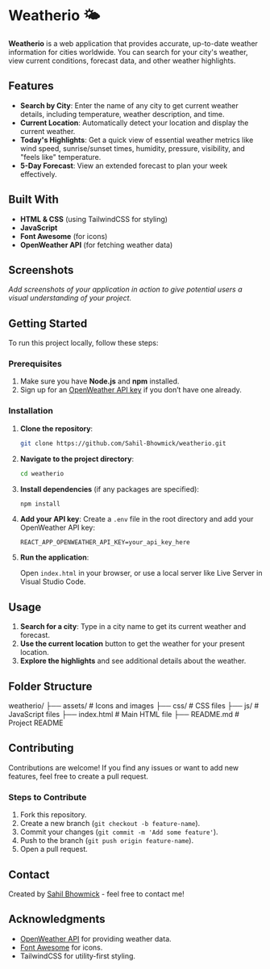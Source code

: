 # Weatherio 🌤️

**Weatherio** is a web application that provides accurate, up-to-date weather information for cities worldwide. You can search for your city's weather, view current conditions, forecast data, and other weather highlights.

## Features

- **Search by City**: Enter the name of any city to get current weather details, including temperature, weather description, and time.
- **Current Location**: Automatically detect your location and display the current weather.
- **Today's Highlights**: Get a quick view of essential weather metrics like wind speed, sunrise/sunset times, humidity, pressure, visibility, and "feels like" temperature.
- **5-Day Forecast**: View an extended forecast to plan your week effectively.

## Built With

- **HTML & CSS** (using TailwindCSS for styling)
- **JavaScript**
- **Font Awesome** (for icons)
- **OpenWeather API** (for fetching weather data)

## Screenshots

*Add screenshots of your application in action to give potential users a visual understanding of your project.*

## Getting Started

To run this project locally, follow these steps:

### Prerequisites

1. Make sure you have **Node.js** and **npm** installed.
2. Sign up for an [OpenWeather API key](https://openweathermap.org/) if you don’t have one already.

### Installation

1. **Clone the repository**:

    ```bash
    git clone https://github.com/Sahil-Bhowmick/weatherio.git
    ```

2. **Navigate to the project directory**:

    ```bash
    cd weatherio
    ```

3. **Install dependencies** (if any packages are specified):

    ```bash
    npm install
    ```

4. **Add your API key**: Create a `.env` file in the root directory and add your OpenWeather API key:

    ```env
    REACT_APP_OPENWEATHER_API_KEY=your_api_key_here
    ```

5. **Run the application**:

    Open `index.html` in your browser, or use a local server like Live Server in Visual Studio Code.

## Usage

1. **Search for a city**: Type in a city name to get its current weather and forecast.
2. **Use the current location** button to get the weather for your present location.
3. **Explore the highlights** and see additional details about the weather.

## Folder Structure

weatherio/ ├── assets/ # Icons and images ├── css/ # CSS files ├── js/ # JavaScript files ├── index.html # Main HTML file ├── README.md # Project README


## Contributing

Contributions are welcome! If you find any issues or want to add new features, feel free to create a pull request.

### Steps to Contribute

1. Fork this repository.
2. Create a new branch (`git checkout -b feature-name`).
3. Commit your changes (`git commit -m 'Add some feature'`).
4. Push to the branch (`git push origin feature-name`).
5. Open a pull request.

## Contact

Created by [Sahil Bhowmick](https://github.com/Sahil-Bhowmick) - feel free to contact me!

## Acknowledgments

- [OpenWeather API](https://openweathermap.org/) for providing weather data.
- [Font Awesome](https://fontawesome.com/) for icons.
- TailwindCSS for utility-first styling.

